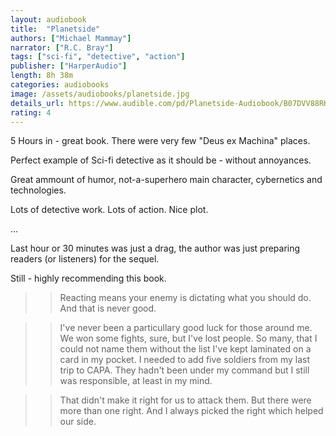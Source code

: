 ```yaml
---
layout: audiobook
title:  "Planetside"
authors: ["Michael Mammay"]
narrator: ["R.C. Bray"]
tags: ["sci-fi", "detective", "action"]
publisher: ["HarperAudio"]
length: 8h 38m
categories: audiobooks
image: /assets/audiobooks/planetside.jpg
details_url: https://www.audible.com/pd/Planetside-Audiobook/B07DVV88RK
rating: 4
---
```


5 Hours in - great book. There were very few "Deus ex Machina" places.

Perfect example of Sci-fi detective  as it should be - without annoyances.

Great ammount of humor, not-a-superhero main character, cybernetics and technologies. 

Lots of detective work. Lots of action. Nice plot.

...

Last hour or 30 minutes was just a drag, the author was just preparing readers (or listeners) for the sequel. 

Still - highly recommending this book.


>> Reacting means your enemy is dictating what you should do. And that is never good.

>> I've never been a particullary good luck for those around me. We won some fights, sure, but I've lost people. So many, that I could not name them without the list I've kept laminated on a card in my pocket. I needed to add five soldiers from my last trip to CAPA. They hadn't been  under my command but I still was responsible, at least in my mind.      

>> That didn't make it right for us to attack them. But there were more than one right. And I always picked the right  which helped our side. 